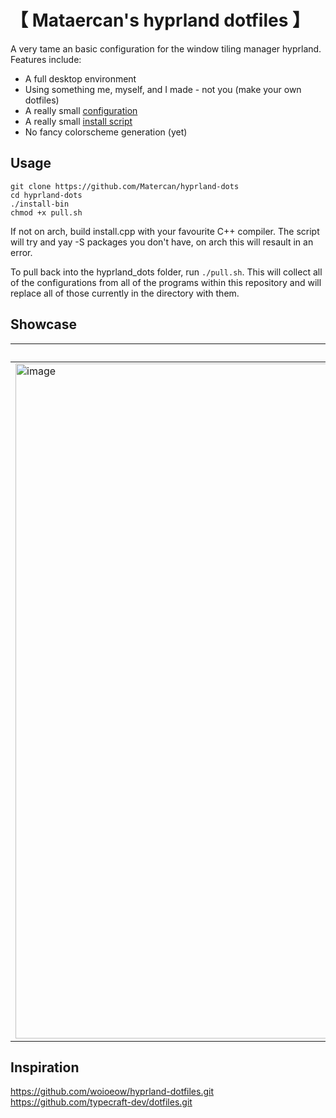 # 【 Mataercan's hyprland dotfiles 】
A very tame an basic configuration for the window tiling manager hyprland.
Features include:
- A full desktop environment
- Using something me, myself, and I made - not you (make your own dotfiles)
- A really small [configuration](#showcase)
- A really small [install script](#installation)
- No fancy colorscheme generation (yet)

## Usage
```
git clone https://github.com/Matercan/hyprland-dots
cd hyprland-dots
./install-bin
chmod +x pull.sh
```
If not on arch, build install.cpp with your favourite C++ compiler.
The script will try and yay -S packages you don't have, on arch this will resault in an error.

To pull back into the hyprland_dots folder, run ``./pull.sh``. This will collect all of the configurations from all of the programs within this repository and will replace all of those currently in the directory with them.

## Showcase

| Using Wallpaper 1  | Using Wallpaper 2 |
| --- | --- |
| <img width="1921" height="1080" alt="image" src="https://github.com/user-attachments/assets/64a0a824-d7c3-40b9-9153-a14f2d50b067" /> | <img width="1929" height="1080" alt="image" src="https://github.com/user-attachments/assets/e567273e-1506-4fae-9fab-8e05af3c3d45" /> |

## Inspiration

https://github.com/woioeow/hyprland-dotfiles.git
https://github.com/typecraft-dev/dotfiles.git



